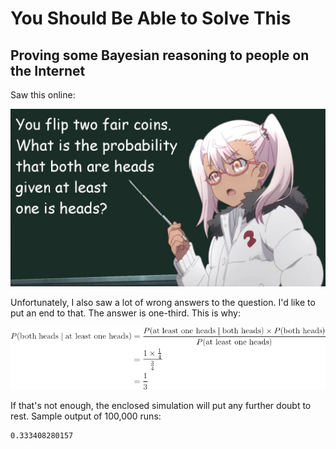 # You Should Be Able to Solve This
## Proving some Bayesian reasoning to people on the Internet

Saw this online:

![Stern anime math teacher](https://github.com/readyready15728/you-should-be-able-to-solve-this/blob/master/anime-math-teacher.jpg)

Unfortunately, I also saw a lot of wrong answers to the question. I'd like to
put an end to that. The answer is one-third. This is why:

![Probability calculation using Bayes' theorem](https://github.com/readyready15728/you-should-be-able-to-solve-this/blob/master/probability-calculation.png)

If that's not enough, the enclosed simulation will put any further doubt to
rest. Sample output of 100,000 runs:

```
0.333408280157
```
